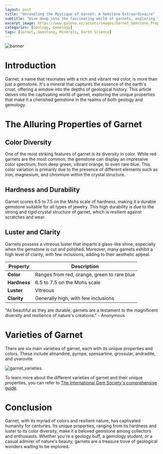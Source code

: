 ```yaml
---
layout: post
title: "Unraveling the Mystique of Garnet: A Gemstone Extraordinaire"
subtitle: "Dive deep into the fascinating world of garnets, exploring the unique properties that make them cherished gemstones."
excerpt_image: https://www.galena.es/assets/images/Garnet_Gemstone_Properties.png
categories: [Geology, Gemology]
tags: [Garnet, Gemstone, Minerals, Earth Science]
---
```


![banner](https://www.galena.es/assets/images/Garnet_Gemstone_Properties.png "Close-up of a deep red garnet gemstone showcasing its crystalline structure and natural facets, highlighting the unique properties that make garnet a favored choice among gem enthusiasts and collectors.")

# Introduction

Garnet, a name that resonates with a rich and vibrant red color, is more than just a gemstone. It's a mineral that captures the essence of the earth's crust, offering a window into the depths of geological history. This article delves into the captivating world of garnet, exploring the unique properties that make it a cherished gemstone in the realms of both geology and gemology.

# The Alluring Properties of Garnet

## Color Diversity

One of the most striking features of garnet is its diversity in color. While red garnets are the most common, the gemstone can display an impressive color spectrum, from deep green, vibrant orange, to even rare blue. This color variation is primarily due to the presence of different elements such as iron, magnesium, and chromium within the crystal structure.

## Hardness and Durability

Garnet scores 6.5 to 7.5 on the Mohs scale of hardness, making it a durable gemstone suitable for all types of jewelry. This high durability is due to the strong and rigid crystal structure of garnet, which is resilient against scratches and wear.

## Luster and Clarity

Garnets possess a vitreous luster that imparts a glass-like shine, especially when the gemstone is cut and polished. Moreover, many garnets exhibit a high level of clarity, with few inclusions, adding to their aesthetic appeal.

| Property | Description |
| --- | --- |
| **Color** | Ranges from red, orange, green to rare blue |
| **Hardness** | 6.5 to 7.5 on the Mohs scale |
| **Luster** | Vitreous |
| **Clarity** | Generally high, with few inclusions |

"As beautiful as they are durable, garnets are a testament to the magnificent diversity and resilience of nature's creations." - Anonymous

# Varieties of Garnet

There are six main varieties of garnet, each with its unique properties and colors. These include almandine, pyrope, spessartine, grossular, andradite, and uvarovite.

![garnet_varieties](https://www.galena.es/assets/images/Garnet_Varieties.png "Six main varieties of garnet, each displaying a unique array of colors and properties.")

To learn more about the different varieties of garnet and their unique properties, you can refer to [The International Gem Society's comprehensive guide](https://www.gemsociety.org/article/garnet-species/).

# Conclusion

Garnet, with its myriad of colors and resilient nature, has captivated humanity for centuries. Its unique properties, ranging from its hardness and luster to its color diversity, make it a beloved gemstone among collectors and enthusiasts. Whether you're a geology buff, a gemology student, or a casual admirer of nature's beauty, garnets are a treasure trove of geological wonders waiting to be explored.
